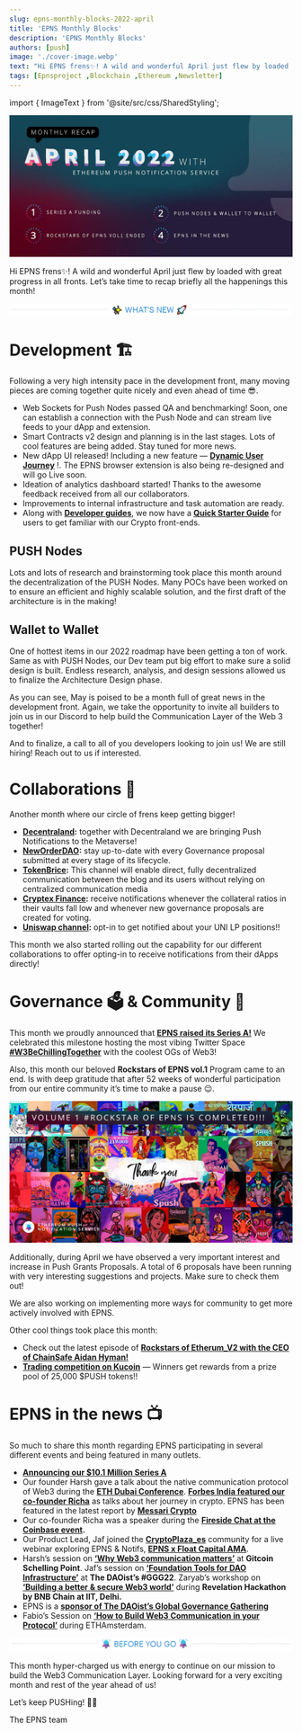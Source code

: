 ```yaml
---
slug: epns-monthly-blocks-2022-april
title: 'EPNS Monthly Blocks'
description: 'EPNS Monthly Blocks'
authors: [push]
image: './cover-image.webp'
text: "Hi EPNS frens✨! A wild and wonderful April just flew by loaded with great progress in all fronts. Let’s take time to recap briefly all the happenings this month!"
tags: [Epnsproject ,Blockchain ,Ethereum ,Newsletter]
---
```

import { ImageText } from '@site/src/css/SharedStyling';

![Cover image of EPNS Monthly Blocks](./cover-image.webp)

<!--truncate-->


Hi EPNS frens✨! A wild and wonderful April just flew by loaded with great progress in all fronts. Let’s take time to recap briefly all the happenings this month!

![First image of EPNS Monthly Blocks](./image-1.webp)

Development 🏗️
===============

Following a very high intensity pace in the development front, many moving pieces are coming together quite nicely and even ahead of time 😎.

*   Web Sockets for Push Nodes passed QA and benchmarking! Soon, one can establish a connection with the Push Node and can stream live feeds to your dApp and extension.
*   Smart Contracts v2 design and planning is in the last stages. Lots of cool features are being added. Stay tuned for more news.
*   New dApp UI released! Including a new feature — [**Dynamic User Journey**](https://app.epns.io/#/live_walkthrough) !. The EPNS browser extension is also being re-designed and will go Live soon.
*   Ideation of analytics dashboard started! Thanks to the awesome feedback received from all our collaborators.
*   Improvements to internal infrastructure and task automation are ready.
*   Along with [**Developer guides**](https://docs.epns.io/developer-zone/developer-guides), we now have a [**Quick Starter Guide**](https://getstarted.epns.io/) for users to get familiar with our Crypto front-ends.

PUSH Nodes
----------

Lots and lots of research and brainstorming took place this month around the decentralization of the PUSH Nodes. Many POCs have been worked on to ensure an efficient and highly scalable solution, and the first draft of the architecture is in the making!

Wallet to Wallet
----------------

One of hottest items in our 2022 roadmap have been getting a ton of work. Same as with PUSH Nodes, our Dev team put big effort to make sure a solid design is built. Endless research, analysis, and design sessions allowed us to finalize the Architecture Design phase.

As you can see, May is poised to be a month full of great news in the development front. Again, we take the opportunity to invite all builders to join us in our Discord to help build the Communication Layer of the Web 3 together!

And to finalize, a call to all of you developers looking to join us! We are still hiring! Reach out to us if interested.

Collaborations 🎎
=================

Another month where our circle of frens keep getting bigger!

*   [**Decentraland**](https://twitter.com/epnsproject/status/1513880223158259713?s=20&t=WWi7EuwiutzYnD_lRUvPYg)**:** together with Decentraland we are bringing Push Notifications to the Metaverse!
*   [**NewOrderDAO**](https://twitter.com/epnsproject/status/1511751013019004932?s=20&t=ut205n-ZwzWY5yCX6Z6TPQ)**:** stay up-to-date with every Governance proposal submitted at every stage of its lifecycle.
*   [**TokenBrice**](https://twitter.com/epnsproject/status/1512063389899509767?s=20&t=ut205n-ZwzWY5yCX6Z6TPQ)**:** This channel will enable direct, fully decentralized communication between the blog and its users without relying on centralized communication media
*   [**Cryptex Finance**](https://twitter.com/epnsproject/status/1516056107978207234?s=20&t=cS2sBYgkq_0SU5hc5a6RCA)**:** receive notifications whenever the collateral ratios in their vaults fall low and whenever new governance proposals are created for voting.
*   [**Uniswap channel**](https://twitter.com/epnsproject/status/1514264950033715210?s=20&t=WWi7EuwiutzYnD_lRUvPYg)**:** opt-in to get notified about your UNI LP positions!!

This month we also started rolling out the capability for our different collaborations to offer opting-in to receive notifications from their dApps directly!

Governance 🗳 ️& Community 🎪
=============================

This month we proudly announced that [**EPNS raised its Series A!**](https://twitter.com/epnsproject/status/1514605465530818567?s=20&t=oi-Kte8bP5_KFiveAp7fkA)  We celebrated this milestone hosting the most vibing Twitter Space [**#W3BeChillingTogether**](https://twitter.com/epnsproject/status/1514608318022447104?s=20&t=WWi7EuwiutzYnD_lRUvPYg) with the coolest OGs of Web3!

Also, this month our beloved **Rockstars of EPNS vol.1** Program came to an end. Is with deep gratitude that after 52 weeks of wonderful participation from our entire community it’s time to make a pause 😉.

![Second image of EPNS Monthly Blocks](./image-2.webp)


Additionally, during April we have observed a very important interest and increase in Push Grants Proposals. A total of 6 proposals have been running with very interesting suggestions and projects. Make sure to check them out!

We are also working on implementing more ways for community to get more actively involved with EPNS.

Other cool things took place this month:

*   Check out the latest episode of [**Rockstars of Etherum\_V2 with the CEO of ChainSafe Aidan Hyman!**](https://twitter.com/epnsproject/status/1511046991266316288?s=20&t=ut205n-ZwzWY5yCX6Z6TPQ)
*   [**Trading competition on Kucoin**](https://twitter.com/epnsproject/status/1519255874539487232?s=20&t=XZ0-MNqu95YwXr9QdcjsNQ) — Winners get rewards from a prize pool of 25,000 $PUSH tokens!!

EPNS in the news 📺
===================

So much to share this month regarding EPNS participating in several different events and being featured in many outlets.

*   [**Announcing our $10.1 Million Series A**](https://twitter.com/epnsproject/status/1514605465530818567?s=20&t=WWi7EuwiutzYnD_lRUvPYg)
*   Our founder Harsh gave a talk about the native communication protocol of Web3 during the [**ETH Dubai Conference**](https://twitter.com/epnsproject/status/1509418212852699137?s=20&t=9KCvF6iFsHoameVUl6DArw). [**Forbes India featured our co-founder Richa**](https://twitter.com/epnsproject/status/1509938649906876417?s=20&t=9KCvF6iFsHoameVUl6DArw) as talks about her journey in crypto. EPNS has been featured in the latest report by [**Messari Crypto**](https://twitter.com/epnsproject/status/1507356913557975048?s=20&t=GcgnI2ptXC05cTcw6bQ05A)
*   Our co-founder Richa was a speaker during the [**Fireside Chat at the Coinbase event**](https://twitter.com/epnsproject/status/1511729688783507457?s=20&t=ut205n-ZwzWY5yCX6Z6TPQ)**.**
*   Our Product Lead, Jaf joined the [**CryptoPlaza\_es**](https://twitter.com/epnsproject/status/1509093328159232002?s=20&t=9KCvF6iFsHoameVUl6DArw) community for a live webinar exploring EPNS & Notifs, [**EPNS x Float Capital AMA**](https://twitter.com/epnsproject/status/1509458079909552129?s=20&t=9KCvF6iFsHoameVUl6DArw).
*   Harsh’s session on [**‘Why Web3 communication matters’**](https://twitter.com/epnsproject/status/1516778726276665347?s=20&t=cS2sBYgkq_0SU5hc5a6RCA) at **Gitcoin Schelling Point**. Jaf’s session on [**‘Foundation Tools for DAO Infrastructure’**](https://twitter.com/epnsproject/status/1516084856312442887?s=20&t=cS2sBYgkq_0SU5hc5a6RCA) at **The DAOist’s #GGG22**. Zaryab’s workshop on [**‘Building a better & secure Web3 world’**](https://twitter.com/epnsproject/status/1514966816908488706?s=20&t=cS2sBYgkq_0SU5hc5a6RCA) during **Revelation Hackathon by BNB Chain at IIT, Delhi.**
*   EPNS is a [**sponsor of The DAOist’s Global Governance Gathering**](https://twitter.com/epnsproject/status/1515664456017408001?s=20&t=cS2sBYgkq_0SU5hc5a6RCA)
*   Fabio’s Session on [**‘How to Build Web3 Communication in your Protocol’**](https://twitter.com/epnsproject/status/1517760182935244800?s=20&t=XZ0-MNqu95YwXr9QdcjsNQ) during ETHAmsterdam.

![Third image of EPNS Monthly Blocks](./image-3.webp)

This month hyper-charged us with energy to continue on our mission to build the Web3 Communication Layer. Looking forward for a very exciting month and rest of the year ahead of us!

Let’s keep PUSHing! 💪🏼

The EPNS team
